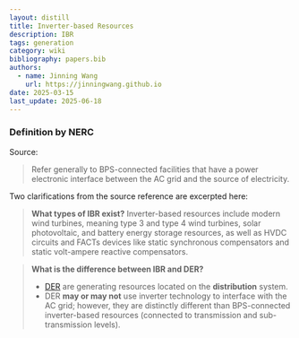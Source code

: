 ```yaml
---
layout: distill
title: Inverter-based Resources
description: IBR
tags: generation
category: wiki
bibliography: papers.bib
authors:
  - name: Jinning Wang
    url: https://jinningwang.github.io
date: 2025-03-15
last_update: 2025-06-18
---
```


### Definition by NERC

Source: <d-cite key="nerc2023inverter"></d-cite>

> Refer generally to BPS-connected facilities that have a power electronic interface between the AC grid and the source of electricity.

Two clarifications from the source reference are excerpted here:

> **What types of IBR exist?**
> Inverter-based resources include modern wind turbines, meaning type 3 and type 4 wind turbines, solar photovoltaic, and battery energy storage resources, as well as HVDC circuits and FACTs devices like static synchronous compensators and static volt-ampere reactive compensators.

> **What is the difference between IBR and DER?**
> - [DER](/wiki/distributed-energy-resources) are generating resources located on the **distribution** system.
> - DER **may or may not** use inverter technology to interface with the AC grid; however, they are distinctly different than BPS-connected inverter-based resources (connected to transmission and sub-transmission levels).
